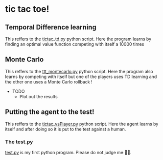 # tic tac toe!

## Temporal Difference learning

This reffers to the [tictac_td.py](tictac_td.py) python script.
Here the program learns by finding an optimal value function competing with itself a 10000 times

## Monte Carlo
This reffers to the [ttt_montecarlo.py](ttt_montecarlo.py) python script.
Here the program also learns by competing with itself but one of the players uses TD learning and the other one uses a Monte Carlo rollback !
* TODO
  - Plot out the results
  
## Putting the agent to the test!
This reffers to the [tictac_vsPlayer.py](tictac_vsPlayer.py) python script.
Here the agent learns by itself and after doing so it is put to the test against a human.


### The test.py
[test.py](test.py) is my first python program. Please do not judge me 🎅🏽.

